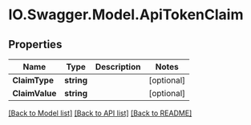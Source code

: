 # IO.Swagger.Model.ApiTokenClaim
## Properties

Name | Type | Description | Notes
------------ | ------------- | ------------- | -------------
**ClaimType** | **string** |  | [optional] 
**ClaimValue** | **string** |  | [optional] 

[[Back to Model list]](../README.md#documentation-for-models) [[Back to API list]](../README.md#documentation-for-api-endpoints) [[Back to README]](../README.md)

